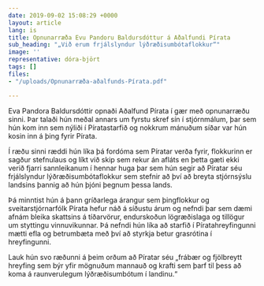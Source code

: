 ```yaml
---
date: 2019-09-02 15:08:29 +0000
layout: article
lang: is
title: Opnunarræða Evu Pandoru Baldursdóttur á Aðalfundi Pírata
sub_heading: "„Við erum frjálslyndur lýðræðisumbótaflokkur“"
image: ''
representative: dóra-björt
tags: []
files:
- "/uploads/Opnunarræða-aðalfunds-Pírata.pdf"

---
```

Eva Pandora Baldursdóttir opnaði Aðalfund Pírata í gær með opnunarræðu sinni. Þar talaði hún meðal annars um fyrstu skref sín í stjórnmálum, þar sem hún kom inn sem nýliði í Píratastarfið og nokkrum mánuðum síðar var hún kosin inn á þing fyrir Pírata.

Í ræðu sinni ræddi hún líka þá fordóma sem Píratar verða fyrir, flokkurinn er sagður stefnulaus og líkt við skip sem rekur án afláts en þetta gæti ekki verið fjarri sannleikanum í hennar huga þar sem hún segir að Píratar séu frjálslyndur lýðræðisumbótaflokkur sem stefnir að því að breyta stjórnsýslu landsins þannig að hún þjóni þegnum þessa lands.

Þá minntist hún á þann gríðarlega árangur sem þingflokkur og sveitarstjórnarfólk Pírata hefur náð á síðustu árum og nefndi þar sem dæmi afnám bleika skattsins á tíðarvörur, endurskoðun lögræðislaga og tillögur um styttingu vinnuvikunnar. Þá nefndi hún líka að starfið í Píratahreyfingunni mætti efla og betrumbæta með því að styrkja betur grasrótina í hreyfingunni.

Lauk hún svo ræðunni á þeim orðum að Píratar séu „frábær og fjölbreytt hreyfing sem býr yfir mögnuðum mannauð og krafti sem þarf til þess að koma á raunverulegum lýðræðisumbótum í landinu.“